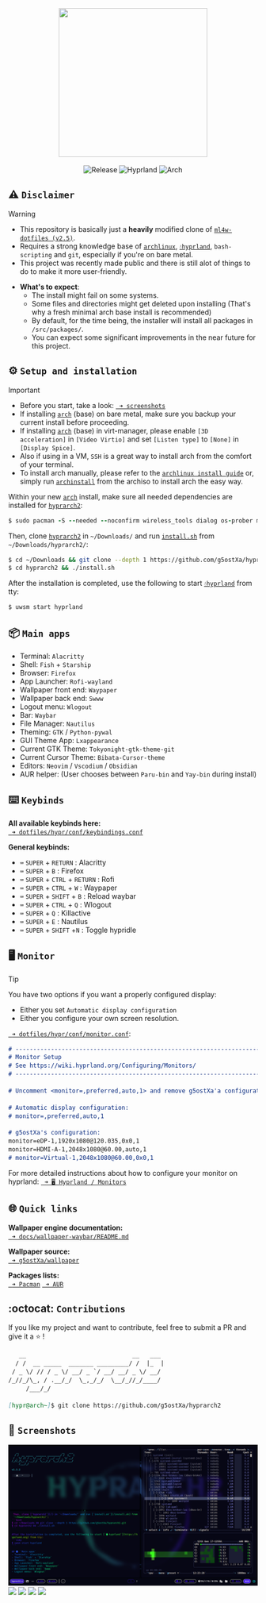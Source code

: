 <div align="center">
<img src="/assets/logos/IMG_3279.png" width="300" height="300"/>
</div>

<div align="center">

![Release](https://img.shields.io/badge/hyprarch2-v1.3.2-cyan.svg)
![Hyprland](https://img.shields.io/badge/Hyprland-%236A0DAD?&logo=hyprland&logoColor=white)
![Arch](https://img.shields.io/badge/Arch%20Linux-1793D1?logo=arch-linux&logoColor=6A0DAD)
</div>

## ⚠️ `Disclaimer`
> [!WARNING]
> - This repository is basically just a **heavily** modified clone of [`ml4w-dotfiles (v2.5)`](https://github.com/mylinuxforwork/dotfiles).
> - Requires a strong knowledge base of [`archlinux`](https://archlinux.org), [`💧hyprland`](https://hyprland.org), `bash-scripting` and `git`, especially if you're on bare metal.
> - This project was recently made public and there is still alot of things to do to make it more user-friendly.

- **What's to expect**:
  - The install might fail on some systems.
  - Some files and directories might get deleted upon installing (That's why a fresh minimal arch base install is recommended)
  - By default, for the time being,  the installer will install all packages in `/src/packages/`.
  - You can expect some significant improvements in the near future for this project. 

## ⚙️ `Setup and installation`
> [!IMPORTANT]
> - Before you start, take a look: [` ➜ screenshots`](https://github.com/g5ostXa/hyprarch2#-screenshots)
> - If installing [`arch`](https://archlinux.org/) (base) on bare metal, make sure you backup your current install before proceeding.
> - If installing [`arch`](https://archlinux.org/) (base) in virt-manager, please enable `[3D acceleration]` in `[Video Virtio]` and set `[Listen type]` to `[None]` in `[Display Spice]`.
> - Also if using in a VM, `SSH` is a great way to install arch from the comfort of your terminal.
> - To install arch manually, please refer to the [`archlinux install guide`](https://wiki.archlinux.org/title/Installation_guide) or, simply run [`archinstall`](https://github.com/archlinux/archinstall) from the archiso to install arch the easy way.

Within your new [`arch`](https://archlinux.org/) install, make sure all needed dependencies are installed for [`hyprarch2`](/):
```ruby
$ sudo pacman -S --needed --noconfirm wireless_tools dialog os-prober mtools dosfstools base-devel git reflector xdg-utils xdg-user-dirs gum figlet vim openssh
```

 Then, clone [`hyprarch2`](/) in `~/Downloads/` and run [`install.sh`](/install.sh) from `~/Downloads/hyprarch2/`:
```bash
$ cd ~/Downloads && git clone --depth 1 https://github.com/g5ostXa/hyprarch2.git
$ cd hyprarch2 && ./install.sh
```

After the installation is completed, use the following to start [`💧hyprland`](https://hyprland.org) from tty:
```ruby
$ uwsm start hyprland
```

## 📦 `Main apps`
- Terminal: `Alacritty`
- Shell: `Fish` + `Starship`
- Browser: `Firefox`
- App Launcher: `Rofi-wayland`
- Wallpaper front end: `Waypaper`
- Wallpaper back end: `Swww`
- Logout menu: `Wlogout`
- Bar: `Waybar`
- File Manager: `Nautilus`
- Theming: `GTK` / `Python-pywal`
- GUI Theme App: `Lxappearance`
- Current GTK Theme: `Tokyonight-gtk-theme-git`
- Current Cursor Theme: `Bibata-Cursor-theme`
- Editors: `Neovim` / `Vscodium` / `Obsidian`
- AUR helper: (User chooses between `Paru-bin` and `Yay-bin` during install)

## ⌨️ `Keybinds`
**All available keybinds here:**\
[` ➜ dotfiles/hypr/conf/keybindings.conf`](/dotfiles/hypr/conf/keybindings.conf)

**General keybinds:**
- `⌨️` `SUPER` + `RETURN` : Alacritty
- `⌨️` `SUPER` + `B` : Firefox
- `⌨️` `SUPER` + `CTRL` + `RETURN` : Rofi
- `⌨️` `SUPER` + `CTRL` + `W` : Waypaper 
- `⌨️` `SUPER` + `SHIFT` + `B` : Reload waybar 
- `⌨️` `SUPER` + `CTRL` + `Q` : Wlogout
- `⌨️` `SUPER` + `Q` : Killactive
- `⌨️` `SUPER` + `E` : Nautilus
- `⌨️` `SUPER` + `SHIFT` +`N` : Toggle hypridle

## 🖥️ `Monitor`
> [!TIP]
> You have two options if you want a properly configured display:
> - Either you set `Automatic display configuration` 
> - Either you configure your own screen resolution.

[` ➜ dotfiles/hypr/conf/monitor.conf`](/dotfiles/hypr/conf/monitor.conf):
```md
# -------------------------------------------------------------------------------------
# Monitor Setup
# See https://wiki.hyprland.org/Configuring/Monitors/
# -------------------------------------------------------------------------------------

# Uncomment <monitor=,preferred,auto,1> and remove g5ostXa'a configuration if you want to use Automatic display configuration.

# Automatic display configuration:
# monitor=,preferred,auto,1

# g5ostXa's configuration:
monitor=eDP-1,1920x1080@120.035,0x0,1
monitor=HDMI-A-1,2048x1080@60.00,auto,1
# monitor=Virtual-1,2048x1080@60.00,0x0,1
```
For more detailed instructions about how to configure your monitor on hyprland: [` ➜ 🖥️ Hyprland / Monitors`](https://wiki.hyprland.org/Configuring/Monitors)

## 🌐 `Quick links`
**Wallpaper engine documentation:**\
[` ➜ docs/wallpaper-waybar/README.md`](/docs/wallpaper-waybar/README.md)

**Wallpaper source:**\
[` ➜ g5ostXa/wallpaper`](https://github.com/g5ostXa/wallpaper)

**Packages lists:**\
[` ➜ Pacman`](/src/packages/pacman_packages.txt)
[` ➜ AUR`](/src/packages/aur_packages.txt)

## :octocat: `Contributions`
If you like my project and want to contribute, feel free to submit a PR and give it a ⭐ !
```md
   __                              __   ___
  / /  __ _____  _______ _________/ /  |_  |
 / _ \/ // / _ \/ __/ _ `/ __/ __/ _ \/ __/
/_//_/\_, / .__/_/  \_,_/_/  \__/_//_/____/
     /___/_/

[hypr@arch~]$ git clone https://github.com/g5ostXa/hyprarch2
```

## 📸 `Screenshots`
<img src="/docs/screenshots/screenshot-20241206-122335.png"/>
<img src="/docs/screenshots/screenshot-20241201-164323.png"/>
<img src="/docs/screenshots/screenshot-20241201-165449.png"/>
<img src="/docs/screenshots/screenshot-20241204-051902.png"/>
<img src="/docs/screenshots/screenshot-20241204-193025.png"/>
